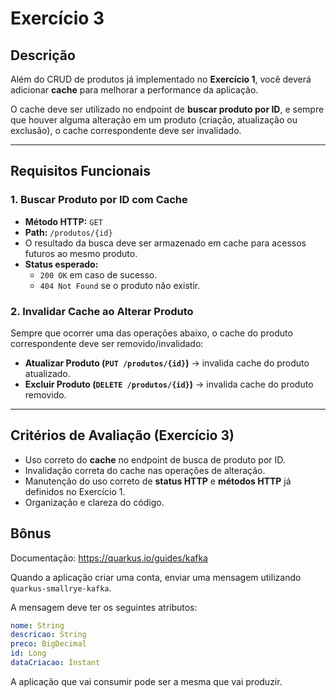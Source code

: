 # Exercício 3

## Descrição

Além do CRUD de produtos já implementado no **Exercício 1**, você deverá adicionar **cache** para melhorar a performance da aplicação.  

O cache deve ser utilizado no endpoint de **buscar produto por ID**, e sempre que houver alguma alteração em um produto (criação, atualização ou exclusão), o cache correspondente deve ser invalidado.

---

## Requisitos Funcionais

### 1. Buscar Produto por ID com Cache

- **Método HTTP:** `GET`
- **Path:** `/produtos/{id}`
- O resultado da busca deve ser armazenado em cache para acessos futuros ao mesmo produto.
- **Status esperado:**
  - `200 OK` em caso de sucesso.
  - `404 Not Found` se o produto não existir.

### 2. Invalidar Cache ao Alterar Produto

Sempre que ocorrer uma das operações abaixo, o cache do produto correspondente deve ser removido/invalidado:

- **Atualizar Produto (`PUT /produtos/{id}`)** → invalida cache do produto atualizado.  
- **Excluir Produto (`DELETE /produtos/{id}`)** → invalida cache do produto removido.  

---

## Critérios de Avaliação (Exercício 3)

- Uso correto do **cache** no endpoint de busca de produto por ID.
- Invalidação correta do cache nas operações de alteração.
- Manutenção do uso correto de **status HTTP** e **métodos HTTP** já definidos no Exercício 1.
- Organização e clareza do código.  

## Bônus

Documentação: https://quarkus.io/guides/kafka

Quando a aplicação criar uma conta, enviar uma mensagem utilizando `quarkus-smallrye-kafka`.

A mensagem deve ter os seguintes atributos:

```yaml
nome: String
descricao: String
preco: BigDecimal
id: Long
dataCriacao: Instant
```

A aplicação que vai consumir pode ser a mesma que vai produzir.
